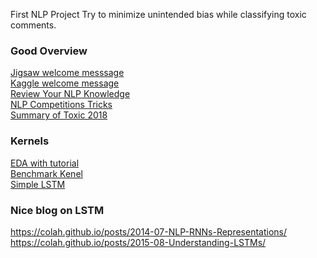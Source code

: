 First NLP Project
Try to minimize unintended bias while classifying toxic comments.

### Good Overview  
[Jigsaw welcome messsage](https://www.kaggle.com/c/jigsaw-unintended-bias-in-toxicity-classification/discussion/87242#latest-553706)  
[Kaggle welcome message](https://www.kaggle.com/c/jigsaw-unintended-bias-in-toxicity-classification/discussion/87232#latest-537541)  
[Review Your NLP Knowledge](https://www.kaggle.com/c/jigsaw-unintended-bias-in-toxicity-classification/discussion/91432#latest-552783)  
[NLP Competitions Tricks](https://www.kaggle.com/c/jigsaw-unintended-bias-in-toxicity-classification/discussion/87868#latest-552697)  
[Summary of Toxic 2018](https://www.kaggle.com/c/jigsaw-unintended-bias-in-toxicity-classification/discussion/87245#latest-507767)  

### Kernels  
[EDA with tutorial](https://www.kaggle.com/ekhtiar/unintended-eda-with-tutorial-notes)  
[Benchmark Kenel](https://www.kaggle.com/dborkan/benchmark-kernel)  
[Simple LSTM](https://www.kaggle.com/thousandvoices/simple-lstm)  

### Nice blog on LSTM  
https://colah.github.io/posts/2014-07-NLP-RNNs-Representations/  
https://colah.github.io/posts/2015-08-Understanding-LSTMs/  
